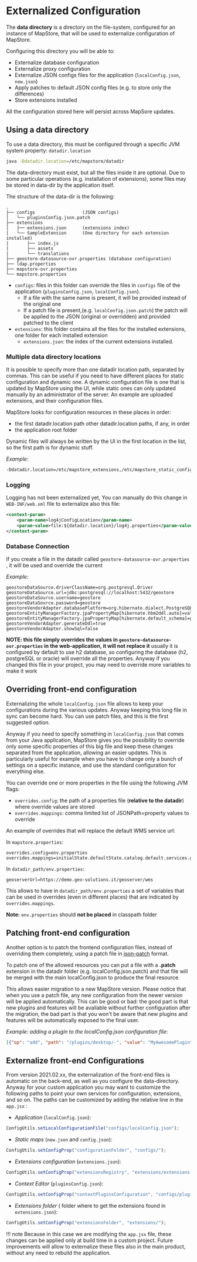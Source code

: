 # Externalized Configuration

The **data directory** is a directory on the file-system, configured for an instance of MapStore, that will be used to externalize configuration of MapStore.

Configuring this directory you will be able to:

- Externalize database configuration
- Externalize proxy configuration
- Externalize JSON configs files for the application (`localConfig.json`, `new.json`)
- Apply patches to default JSON config files (e.g. to store only the differences)
- Store extensions installed

All the configuration stored here will persist across MapSore updates.

## Using a data directory

To use a data directory, this must be configured through a specific JVM system property: `datadir.location`

```sh
java -Ddatadir.location=/etc/mapstore/datadir
```

The data-directory must exist, but all the files inside it are optional. Due to some particular operations (e.g. installation of extensions), some files may be stored in data-dir by the application itself.

The structure of the data-dir is the following:

```text
.
├── configs                  (JSON configs)
│   └── pluginsConfig.json.patch
├── extensions
│   ├── extensions.json      (extensions index)
|   └── SampleExtension      (One directory for each extension installed)
|       ├── index.js
|       ├── assets
|       └── translations
├── geostore-datasource-ovr.properties (database configuration)
├── ldap.properties
├── mapstore-ovr.properties
└── mapstore.properties

```

- `configs`: files in this folder can override the files in `configs` file of the application (`pluginsConfig.json`, `localConfig.json`).
  - If a file with the same name is present, it will be provided instead of the original one
  - If a patch file is present,(e.g. `localConfig.json.patch`) the patch will be applied to the JSON (original or overridden) and provided patched to the client
- `extensions`: this folder contains all the files for the installed extensions, one folder for each installed extension
  - `extensions.json`: the index of the current extensions installed.

### Multiple data directory locations

It is possible to specify more than one datadir location path, separated by commas. This can be useful if you
need to have different places for static configuration and dynamic one.
A dynamic configuration file is one that is updated by MapStore using the UI, while static ones can only updated manually
by an administrator of the server. An example are uploaded extensions, and their configuration files.

MapStore looks for configuration resources in these places in order:

- the first datadir.location path
 other datadir.location paths, if any, in order
- the application root folder

Dynamic files will always be written by the UI in the first location in the list, so the first path is for dynamic stuff.

*Example*:

```sh
-Ddatadir.location=/etc/mapstore_extensions,/etc/mapstore_static_config
```

### Logging

Logging has not been externalized yet, You can manually do this change in `WEB-INF/web.xml` file to externalize also this file:

```xml
<context-param>
    <param-name>log4jConfigLocation</param-name>
    <param-value>file:${datadir.location}/log4j.properties</param-value>
</context-param>
```

### Database Connection

If you create a file in the datadir called `geostore-datasource-ovr.properties` , it will be used and override the current

*Example:*

```properties
geostoreDataSource.driverClassName=org.postgresql.Driver
geostoreDataSource.url=jdbc:postgresql://localhost:5432/geostore
geostoreDataSource.username=geostore
geostoreDataSource.password=geostore
geostoreVendorAdapter.databasePlatform=org.hibernate.dialect.PostgreSQLDialect
geostoreEntityManagerFactory.jpaPropertyMap[hibernate.hbm2ddl.auto]=validate
geostoreEntityManagerFactory.jpaPropertyMap[hibernate.default_schema]=geostore
geostoreVendorAdapter.generateDdl=true
geostoreVendorAdapter.showSql=false
```

**NOTE: this file simply overrides the values in `geostore-datasource-ovr.properties` in the web-application, it will not replace it** usually it is configured by default to use h2 database, so configuring the database (h2, postgreSQL or oracle) will override all the properties. Anyway if you changed this file in your project, you may need to override more variables to make it work

## Overriding front-end configuration

Externalizing the whole `localConfig.json` file allows to keep your configurations during the various updates. Anyway keeping this long file in sync can become hard.
You can use patch files, and this is the first suggested option.

Anyway if you need to specify something in `localConfig.json` that comes from your Java application, MapStore gives you the possibility to override only some specific properties of this big file and keep these changes separated from the application,
allowing an easier updates.
This is particularly useful for example when you have to change only a bunch of settings on a specific instance, and use the standard configuration for everything else.

You can override one or more properties in the file using the following JVM flags:

- `overrides.config`: the path of a properties file (**relative to the datadir**) where override values are stored
- `overrides.mappings`: comma limited list of JSONPath=property values to override

An example of overrides that will replace the default WMS service url:

In `mapstore.properties`:

```properties
overrides.config=env.properties
overrides.mappings=initialState.defaultState.catalog.default.services.gs_stable_wms.url=geoserverUrl
```

In `datadir_path/env.properties`:

```properties
geoserverUrl=https://demo.geo-solutions.it/geoserver/wms
```

This allows to have in `datadir_path/env.properties` a set of variables that can be used in overrides (even in different places) that are indicated by `overrides.mappings`.

**Note:** `env.properties` should **not be placed** in classpath folder

## Patching front-end configuration

Another option is to patch the frontend configuration files, instead of overriding them completely, using a patch file
in [json-patch](http://jsonpatch.com/) format.

To patch one of the allowed resources you can put a file with a **.patch** extension in the datadir folder (e.g. localConfig.json.patch) and that file will be merged with the main localConfig.json to produce the final resource.

This allows easier migration to a new MapStore version. Please notice that when you use a patch file, any new configuration from
the newer version will be applied automatically. This can be good or bad: the good part is that new plugins and features will be available without further configuration after the migration, the bad part is that you won't be aware that new plugins and features will be automatically exposed to the final user.

*Example: adding a plugin to the localConfig.json configuration file*:

```json
[{"op": "add", "path": "/plugins/desktop/-", "value": "MyAwesomePlugin"}]
```

## Externalize front-end Configurations

From version 2021.02.xx, the externalization of the front-end files is automatic on the back-end, as well as you configure the data-directory.
Anyway for your custom application you may want to customize the following paths to point your own services for configuration, extensions, and so on.
The paths can be customized by adding the relative line in the `app.jsx` :

- *Application* (`localConfig.json`):

```javascript
ConfigUtils.setLocalConfigurationFile("configs/localConfig.json");
```

- *Static maps* (`new.json` and `config.json`):

```javascript
ConfigUtils.setConfigProp("configurationFolder", "configs/");
```

- *Extensions configuration* (`extensions.json`):

```javascript
ConfigUtils.setConfigProp("extensionsRegistry", "extensions/extensions.json");
```

- *Context Editor* (`pluginsConfig.json`):

```javascript
ConfigUtils.setConfigProp("contextPluginsConfiguration", "configs/pluginsConfig.json");
```

- *Extensions folder* ( folder where to get the extensions found in `extensions.json`):

```javascript
ConfigUtils.setConfigProp("extensionsFolder", "extensions/");
```

!!! note
    Because in this case we are modifying the `app.jsx` file, these changes can be applied only at build time in a custom project.
    Future improvements will allow to externalize these files also in the main product, without any need to rebuild the application.
